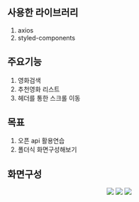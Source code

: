 사용한 라이브러리
---------------
1. axios
2. styled-components

주요기능
---------------
1. 영화검색
2. 추천영화 리스트
3. 헤더를 통한 스크롤 이동

목표
---------------
1. 오픈 api 활용연습
2. 폴더식 화면구성해보기

화면구성
--------------
<p align="center" >
<img src="https://user-images.githubusercontent.com/110013101/226091033-0d96d038-995e-48eb-bb67-b08bf20a7be0.jpg"  >

<img src="https://user-images.githubusercontent.com/110013101/226091034-272890c7-0b84-4cb6-810e-ca305e03f03d.jpg"  >

<img src="https://user-images.githubusercontent.com/110013101/226091036-17483173-d27c-4f2d-abf9-79a7ffd2cf22.jpg"  >
</p>
